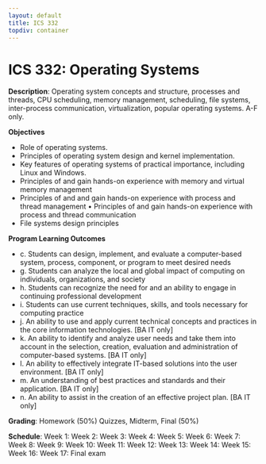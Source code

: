 ```yaml
---
layout: default
title: ICS 332
topdiv: container
---
```


# ICS 332: Operating Systems



**Description**: Operating system concepts and structure, processes and threads, CPU scheduling, memory management, scheduling, file systems, inter-process communication, virtualization, popular operating systems. A-F only.

**Objectives**

* Role of operating systems.
* Principles of operating system design and kernel implementation.
* Key features of operating systems of practical importance, including Linux and Windows.
* Principles of and gain hands-on experience with memory and virtual memory
management
* Principles of and and gain hands-on experience with process and thread
management
• Principles of and gain hands-on experience with process and thread
communication
* File systems design principles

**Program Learning Outcomes**

* c. Students can design, implement, and evaluate a computer-based system, process, component, or program to meet desired needs
* g. Students can analyze the local and global impact of computing on individuals, organizations, and society
* h. Students can recognize the need for and an ability to engage in continuing professional development
* i. Students can use current techniques, skills, and tools necessary for computing practice
* j. An ability to use and apply current technical concepts and practices in the core information technologies. [BA IT only]
* k. An ability to identify and analyze user needs and take them into account in the selection, creation, evaluation and administration of computer-based systems. [BA IT only]
* l. An ability to effectively integrate IT-based solutions into the user environment. [BA IT only]
* m. An understanding of best practices and standards and their application. [BA IT only]
* n. An ability to assist in the creation of an effective project plan. [BA IT only]


**Grading**: Homework (50%)
Quizzes, Midterm, Final (50%)

**Schedule**: Week 1: 
Week 2: 
Week 3: 
Week 4: 
Week 5: 
Week 6: 
Week 7: 
Week 8: 
Week 9: 
Week 10: 
Week 11: 
Week 12: 
Week 13: 
Week 14: 
Week 15: 
Week 16:
Week 17: Final exam